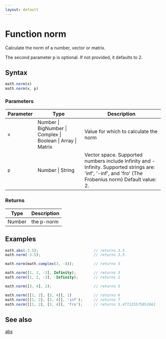 ```yaml
---
layout: default
---
```


<h1 id="function-norm">Function norm</h1>

Calculate the norm of a number, vector or matrix.

The second parameter p is optional. If not provided, it defaults to 2.


<h2 id="syntax">Syntax</h2>

```js
math.norm(x)
math.norm(x, p)
```

<h3 id="parameters">Parameters</h3>

Parameter | Type | Description
--------- | ---- | -----------
`x` | Number &#124; BigNumber &#124; Complex &#124; Boolean &#124; Array &#124; Matrix |  Value for which to calculate the norm
`p` | Number &#124; String |  Vector space. Supported numbers include Infinity and -Infinity. Supported strings are: 'inf', '-inf', and 'fro' (The Frobenius norm) Default value: 2.

<h3 id="returns">Returns</h3>

Type | Description
---- | -----------
Number | the p-norm


<h2 id="examples">Examples</h2>

```js
math.abs(-3.5);                         // returns 3.5
math.norm(-3.5);                        // returns 3.5

math.norm(math.complex(3, -4));         // returns 5

math.norm([1, 2, -3], Infinity);        // returns 3
math.norm([1, 2, -3], -Infinity);       // returns 1

math.norm([3, 4], 2);                   // returns 5

math.norm([[1, 2], [3, 4]], 1)          // returns 6
math.norm([[1, 2], [3, 4]], 'inf');     // returns 7
math.norm([[1, 2], [3, 4]], 'fro');     // returns 5.477225575051661
```


<h2 id="see-also">See also</h2>

[abs](abs.html)


<!-- Note: This file is automatically generated from source code comments. Changes made in this file will be overridden. -->
